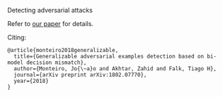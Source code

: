 Detecting adversarial attacks

Refer to [our paper](https://arxiv.org/abs/1802.07770) for details.

Citing:

```
@article{monteiro2018generalizable,
  title={Generalizable adversarial examples detection based on bi-model decision mismatch},
  author={Monteiro, Jo{\~a}o and Akhtar, Zahid and Falk, Tiago H},
  journal={arXiv preprint arXiv:1802.07770},
  year={2018}
}
```
